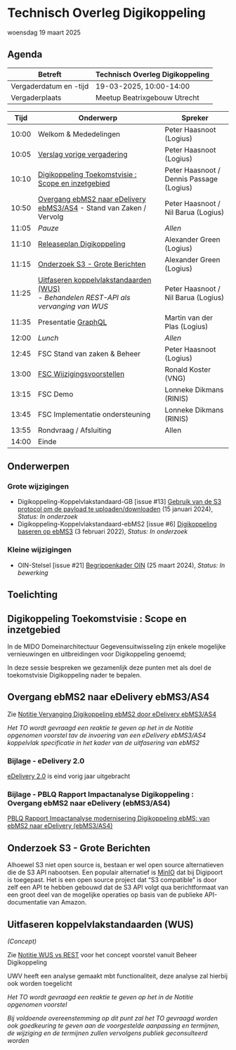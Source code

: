 <!-----------------------------







   :warning: Dit bestand wordt automatisch gegenereerd.
   :warning: Handmatige toevoegingen worden overschreven.







----------------------------->
# Technisch Overleg Digikoppeling

woensdag 19 maart 2025

## Agenda

| Betreft                | Technisch Overleg Digikoppeling |
| ---------------------- | ------------------------------- |
| Vergaderdatum en -tijd | 19-03-2025, 10:00-14:00         |
| Vergaderplaats         | Meetup Beatrixgebouw Utrecht |                         |

| Tijd | Onderwerp |Spreker|
| --- | --- | --- |  
| 10:00| Welkom & Mededelingen        |    Peter Haasnoot (Logius) |
| 10:05| [Verslag vorige vergadering](https://github.com/Logius-standaarden/Overleg/blob/main/Digikoppeling/2025-03-19/2024-12-10%20%20Verslag%20TO%20Digikoppeling%20v1.0.pdf)       |    Peter Haasnoot (Logius) |
| 10:10 | [Digikoppeling Toekomstvisie : Scope en inzetgebied](#digikoppeling-toekomstvisie--scope-en-inzetgebied) <BR>| Peter Haasnoot / Dennis Passage (Logius)| 
| 10:50  | [Overgang ebMS2 naar eDelivery ebMS3/AS4](#overgang-ebms2-naar-edelivery-ebms3as4) - Stand van Zaken / Vervolg  | Peter Haasnoot / Nil Barua (Logius)| 
| 11:05 | _Pauze_ | _Allen_ |
| 11:10 | [Releaseplan Digikoppeling](https://github.com/orgs/Logius-standaarden/projects/4)      |    Alexander Green (Logius) |
| 11:15 | [Onderzoek S3 - Grote Berichten](#onderzoek-s3---grote-berichten) | Alexander Green (Logius) |
| 11:25  | [Uitfaseren koppelvlakstandaarden (WUS)](#uitfaseren-koppelvlakstandaarden-wus)<BR> - _Behandelen REST-API als vervanging van WUS_| Peter Haasnoot  / Nil Barua (Logius)|
| 11:35 | Presentatie [GraphQL](https://graphql.org/)   | Martin van der Plas (Logius)| 
|12:00 | _Lunch_ | _Allen_ |
|12:45 | FSC Stand van zaken & Beheer | Peter Haasnoot (Logius)|
|13:00 | [FSC Wijzigingsvoorstellen](https://github.com/Logius-standaarden/fsc-core/pulls?q=is%3Apr+is%3Aopen+created%3A%3C%3D2025-02-01) | Ronald Koster (VNG)  |
|13:15 | FSC Demo | Lonneke Dikmans (RINIS) |
|13:45 | FSC Implementatie ondersteuning | Lonneke Dikmans (RINIS) | 
|13:55  | Rondvraag / Afsluiting | Allen | 
|14:00 | Einde |

## Onderwerpen

### Grote wijzigingen
* Digikoppeling-Koppelvlakstandaard-GB [issue #13] [Gebruik van de S3 protocol om de payload te uploaden/downloaden](https://github.com/Logius-standaarden/Digikoppeling-Koppelvlakstandaard-GB/issues/13) (15 januari 2024), _Status: In onderzoek_
* Digikoppeling-Koppelvlakstandaard-ebMS2 [issue #6] [Digikoppeling baseren op ebMS3](https://github.com/Logius-standaarden/Digikoppeling-Koppelvlakstandaard-ebMS2/issues/6) (3 februari 2022), _Status: In onderzoek_

### Kleine wijzigingen
* OIN-Stelsel [issue #21] [Begrippenkader OIN](https://github.com/Logius-standaarden/OIN-Stelsel/issues/21) (25 maart 2024), _Status: In bewerking_

## Toelichting



## Digikoppeling Toekomstvisie : Scope en inzetgebied

In de MIDO Domeinarchitectuur Gegevensuitwisseling zijn enkele mogelijke vernieuwingen en uitbreidingen voor Digikoppeling genoemd;

In deze sessie bespreken we gezamenlijk deze punten met als doel de toekomstvisie Digikoppeling nader te bepalen.

## Overgang ebMS2 naar eDelivery ebMS3/AS4

Zie [Notitie Vervanging Digikoppeling ebMS2 door eDelivery ebMS3/AS4](https://github.com/Logius-standaarden/Overleg/blob/main/Digikoppeling/2025-03-19/vergaderstukken/Notitie_Invoering_Digikoppeling_eDelivery_ebMS3-AS4.md)

_Het TO wordt gevraagd een reaktie te geven op het in de Notitie opgenomen voorstel tav de invoering van een eDelivery ebMS3/AS4 koppelvlak specificatie in het kader van de uitfasering van ebMS2_

### Bijlage - eDelivery 2.0
[eDelivery 2.0](https://ec.europa.eu/digital-building-blocks/sites/pages/viewpage.action?pageId=848625744) is eind vorig jaar uitgebracht


### Bijlage - PBLQ Rapport Impactanalyse Digikoppeling : Overgang ebMS2 naar eDelivery (ebMS3/AS4)

[PBLQ Rapport Impactanalyse modernisering Digikoppeling ebMS: 
van ebMS2 naar eDelivery (ebMS3/AS4)](https://github.com/Logius-standaarden/Overleg/blob/main/Digikoppeling/2024-03-06/Rapport%20Impactanalyse%20modernisering%20Digikoppeling%20ebMS%20-%20v1.1%20definitief%2019%20januari%202024.pdf)

## Onderzoek S3 - Grote Berichten

Alhoewel S3 niet open source is, bestaan er wel open source alternatieven die de S3 API nabootsen. Een populair alternatief is [MinIO](https://github.com/minio/minio) dat bij Digipoort is toegepast. Het is een open source project dat “S3 compatible” is door zelf een API te hebben gebouwd dat de S3 API volgt qua berichtformaat van een groot deel van de mogelijke operaties op basis van de publieke API-documentatie van Amazon.

## Uitfaseren koppelvlakstandaarden (WUS)

_(Concept)_

Zie [Notitie WUS vs REST](https://github.com/Logius-standaarden/Overleg/blob/main/Digikoppeling/2025-03-19/concepten/WUS_vs_REST.md) voor het concept voorstel vanuit Beheer Digikoppeling 

UWV heeft een analyse gemaakt mbt functionaliteit,  deze analyse zal hierbij ook worden toegelicht 

_Het TO wordt gevraagd een reaktie te geven op het in de Notitie opgenomen voorstel_

_Bij voldoende overeenstemming op dit punt zal het TO gevraagd worden ook goedkeuring te geven aan de voorgestelde aanpassing en termijnen, de wijziging en de termijnen zullen vervolgens publiek geconsulteerd worden_



